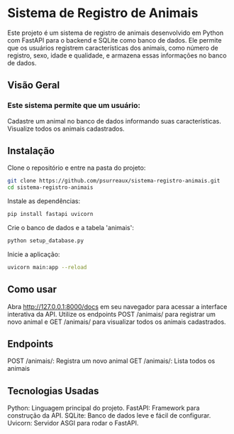 # Sistema de Registro de Animais

Este projeto é um sistema de registro de animais desenvolvido em Python com FastAPI para o backend e SQLite como banco de dados. Ele permite que os usuários registrem características dos animais, como número de registro, sexo, idade e qualidade, e armazena essas informações no banco de dados.

## Visão Geral

### Este sistema permite que um usuário:

Cadastre um animal no banco de dados informando suas características.
Visualize todos os animais cadastrados.

## Instalação

Clone o repositório e entre na pasta do projeto:
```bash
git clone https://github.com/psurreaux/sistema-registro-animais.git
cd sistema-registro-animais
```

Instale as dependências:
```bash
pip install fastapi uvicorn
```

Crie o banco de dados e a tabela 'animais':
```bash
python setup_database.py
```

Inicie a aplicação:
```bash
uvicorn main:app --reload
```

## Como usar
Abra http://127.0.0.1:8000/docs em seu navegador para acessar a interface interativa da API.
Utilize os endpoints POST /animais/ para registrar um novo animal e GET /animais/ para visualizar todos os animais cadastrados.

## Endpoints
POST /animais/: Registra um novo animal
GET /animais/: Lista todos os animais


## Tecnologias Usadas

Python: Linguagem principal do projeto.
FastAPI: Framework para construção da API.
SQLite: Banco de dados leve e fácil de configurar.
Uvicorn: Servidor ASGI para rodar o FastAPI.